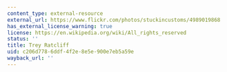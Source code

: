 ```yaml
---
content_type: external-resource
external_url: https://www.flickr.com/photos/stuckincustoms/4989019868
has_external_license_warning: true
license: https://en.wikipedia.org/wiki/All_rights_reserved
status: ''
title: Trey Ratcliff
uid: c206d778-6ddf-4f2e-8e5e-900e7eb5a59e
wayback_url: ''
---
```

